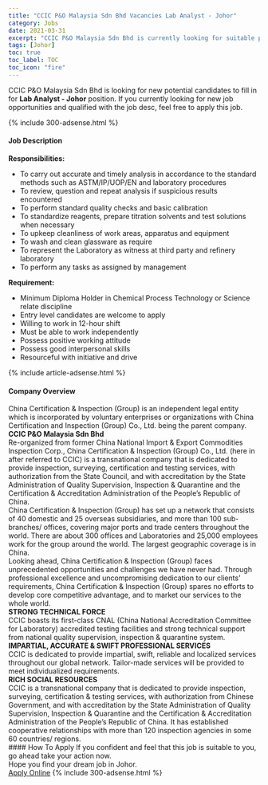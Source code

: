 ```yaml
---
title: "CCIC P&O Malaysia Sdn Bhd Vacancies Lab Analyst - Johor" 
category: Jobs 
date: 2021-03-31 
excerpt: "CCIC P&O Malaysia Sdn Bhd is currently looking for suitable person to fill in the Lab Analyst - Johor which based in Johor" 
tags: [Johor] 
toc: true 
toc_label: TOC 
toc_icon: "fire" 
--- 
```


<p>CCIC P&O Malaysia Sdn Bhd is looking for new potential candidates to fill in for <b>Lab Analyst - Johor</b> position. If you currently looking for new job opportunities and qualified with the job desc, feel free to apply this job.
</p>{% include 300-adsense.html %} 
<div><div><h4>Job Description</h4></div><div><div><span><div><p><strong>Responsibilities:</strong></p><ul><li>To carry out accurate and timely analysis in accordance to the standard methods such as ASTM/IP/UOP/EN and laboratory procedures</li><li>To review, question and repeat analysis if suspicious results encountered</li><li>To perform standard quality checks and basic calibration</li><li>To standardize reagents, prepare titration solvents and test solutions when necessary</li><li>To upkeep cleanliness of work areas, apparatus and equipment</li><li>To wash and clean glassware as require</li><li>To represent the Laboratory as witness at third party and refinery laboratory</li><li>To perform any tasks as assigned by management</li></ul><p><strong>Requirement:</strong></p><ul><li>Minimum Diploma Holder in Chemical Process Technology or Science relate discipline</li><li>Entry level candidates are welcome to apply</li><li>Willing to work in 12-hour shift</li><li>Must be able to work independently</li><li>Possess positive working attitude</li><li>Possess good interpersonal skills</li><li>Resourceful with initiative and drive</li></ul></div></span></div></div></div> 
{% include article-adsense.html %} 
<div><div><h4>Company Overview</h4></div><div><div><span><div><div>
<div>China Certification &amp; Inspection (Group) is an independent legal entity which is incorporated by voluntary enterprises or organizations with China Certification and Inspection (Group) Co., Ltd. being the parent company.</div>
<div><strong>CCIC P&amp;O Malaysia Sdn Bhd</strong></div>
<div>Re-organized from former China National Import &amp; Export Commodities Inspection Corp., China Certification &amp; Inspection (Group) Co., Ltd. (here in after referred to CCIC) is a transnational company that is dedicated to provide inspection, surveying, certification and testing services, with authorization from the State Council, and with accreditation by the State Administration of Quality Supervision, Inspection &amp; Quarantine and the Certification &amp; Accreditation Administration of the People&#8217;s Republic of China.</div>
<div>China Certification &amp; Inspection (Group) has set up a network that consists of 40 domestic and 25 overseas subsidiaries, and more than 100 sub-branches/ offices, covering major ports and trade centers throughout the world. There are about 300 offices and Laboratories and 25,000 employees work for the group around the world. The largest geographic coverage is in China.</div>
<div>Looking ahead, China Certification &amp; Inspection (Group) faces unprecedented opportunities and challenges we have never had. Through professional excellence and uncompromising dedication to our clients&#8217; requirements, China Certification &amp; Inspection (Group) spares no efforts to develop core competitive advantage, and to market our services to the whole world.</div>
<div><strong>STRONG TECHNICAL FORCE</strong></div>
<div>CCIC boasts its first-class CNAL (China National Accreditation Committee for Laboratory) accredited testing facilities and strong technical support from national quality supervision, inspection &amp; quarantine system.</div>
<div><strong>IMPARTIAL, ACCURATE &amp; SWIFT PROFESSIONAL SERVICES</strong></div>
<div>CCIC is dedicated to provide impartial, swift, reliable and localized services throughout our global network. Tailor-made services will be provided to meet individualized requirements.</div>
<div><strong>RICH SOCIAL RESOURCES</strong></div>
<div>CCIC is a transnational company that is dedicated to provide inspection, surveying, certification &amp; testing services, with authorization from Chinese Government, and with accreditation by the State Administration of Quality Supervision, Inspection &amp; Quarantine and the Certification &amp; Accreditation Administration of the People&#8217;s Republic of China. It has established cooperative relationships with more than 120 inspection agencies in some 60 countries/ regions.</div>
</div></div></span></div></div></div> 
#### How To Apply 
If you confident and feel that this job is suitable to you, go ahead take your action now. <br/> 
Hope you find your dream job in Johor. <br/> 
<a href="https://www.jobstreet.com.my/en/job/lab-analyst-johor-4522033?jobId=jobstreet-my-job-4522033&" class="btn btn--info" target="_blank" rel="nofollow noopenner">Apply Online</a> 
{% include 300-adsense.html %} 